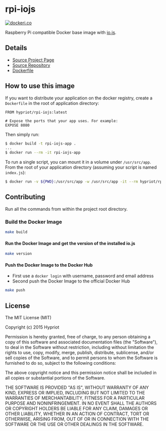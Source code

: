 # rpi-iojs

[![dockeri.co](http://dockeri.co/image/hypriot/rpi-iojs)](https://registry.hub.docker.com/u/hypriot/rpi-iojs/)

Raspberry Pi compatible Docker base image with [io.js](https://iojs.org).

## Details
- [Source Project Page](https://github.com/hypriot)
- [Source Repository](https://github.com/hypriot/rpi-iojs)
- [Dockerfile](https://github.com/hypriot/rpi-iojs/blob/master/Dockerfile)

## How to use this image

If you want to distribute your application on the docker registry, create a `Dockerfile` in the root of application directory:

```
FROM hypriot/rpi-iojs:latest

# Expose the ports that your app uses. For example:
EXPOSE 8080
```

Then simply run:

```bash
$ docker build -t rpi-iojs-app .
...
$ docker run --rm -it rpi-iojs-app
```

To run a single script, you can mount it in a volume under `/usr/src/app`. From the root of your application directory (assuming your script is named `index.js`):

```bash
$ docker run -v ${PWD}:/usr/src/app -w /usr/src/app -it --rm hypriot/rpi-iojs iojs index.js
```

## Contributing

Run all the commands from within the project root directory.

### Build the Docker Image
```bash
make build
```

#### Run the Docker Image and get the version of the installed io.js
```bash
make version
```

#### Push the Docker Image to the Docker Hub
* First use a `docker login` with username, password and email address
* Second push the Docker Image to the official Docker Hub

```bash
make push
```

## License

The MIT License (MIT)

Copyright (c) 2015 Hypriot

Permission is hereby granted, free of charge, to any person obtaining a copy
of this software and associated documentation files (the "Software"), to deal
in the Software without restriction, including without limitation the rights
to use, copy, modify, merge, publish, distribute, sublicense, and/or sell
copies of the Software, and to permit persons to whom the Software is
furnished to do so, subject to the following conditions:

The above copyright notice and this permission notice shall be included in all
copies or substantial portions of the Software.

THE SOFTWARE IS PROVIDED "AS IS", WITHOUT WARRANTY OF ANY KIND, EXPRESS OR
IMPLIED, INCLUDING BUT NOT LIMITED TO THE WARRANTIES OF MERCHANTABILITY,
FITNESS FOR A PARTICULAR PURPOSE AND NONINFRINGEMENT. IN NO EVENT SHALL THE
AUTHORS OR COPYRIGHT HOLDERS BE LIABLE FOR ANY CLAIM, DAMAGES OR OTHER
LIABILITY, WHETHER IN AN ACTION OF CONTRACT, TORT OR OTHERWISE, ARISING FROM,
OUT OF OR IN CONNECTION WITH THE SOFTWARE OR THE USE OR OTHER DEALINGS IN THE
SOFTWARE.
